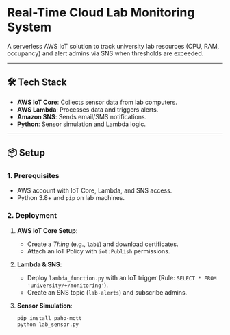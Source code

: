 # Real-Time Cloud Lab Monitoring System  

A serverless AWS IoT solution to track university lab resources (CPU, RAM, occupancy) and alert admins via SNS when thresholds are exceeded.  

---

## 🛠️ **Tech Stack**  
- **AWS IoT Core**: Collects sensor data from lab computers.  
- **AWS Lambda**: Processes data and triggers alerts.  
- **Amazon SNS**: Sends email/SMS notifications.  
- **Python**: Sensor simulation and Lambda logic.  

---

## 📦 **Setup**  

### 1. **Prerequisites**  
- AWS account with IoT Core, Lambda, and SNS access.  
- Python 3.8+ and `pip` on lab machines.  

### 2. **Deployment**  
1. **AWS IoT Core Setup**:  
   - Create a *Thing* (e.g., `lab1`) and download certificates.  
   - Attach an IoT Policy with `iot:Publish` permissions.  

2. **Lambda & SNS**:  
   - Deploy `lambda_function.py` with an IoT trigger (Rule: `SELECT * FROM 'university/+/monitoring'`).  
   - Create an SNS topic (`lab-alerts`) and subscribe admins.  

3. **Sensor Simulation**:  
   ```bash
   pip install paho-mqtt
   python lab_sensor.py
